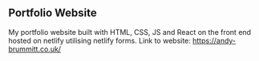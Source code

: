 ## Portfolio Website

My portfolio website built with HTML, CSS, JS and React on the front end hosted on netlify utilising netlify forms. 
Link to website: https://andy-brummitt.co.uk/

